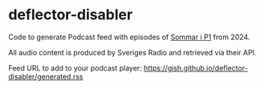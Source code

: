 # deflector-disabler
Code to generate Podcast feed with episodes of [Sommar i P1](https://sverigesradio.se/sommarip1) from 2024.

All audio content is produced by Sveriges Radio and retrieved via their API.

Feed URL to add to your podcast player: https://gish.github.io/deflector-disabler/generated.rss
